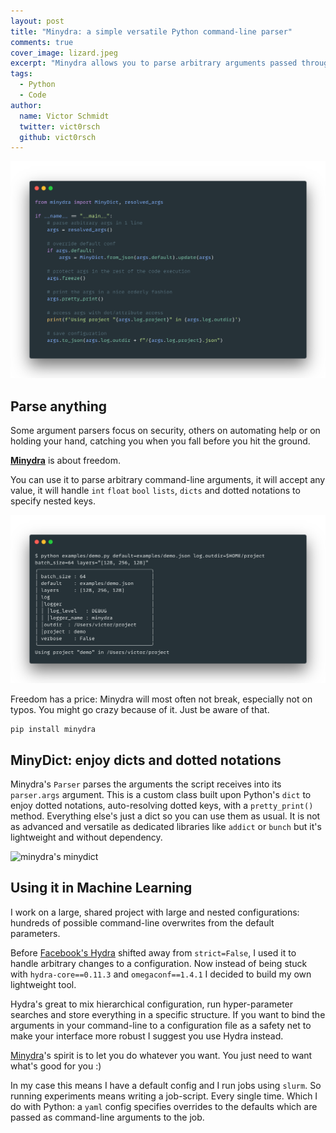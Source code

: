 ```yaml
---
layout: post
title: "Minydra: a simple versatile Python command-line parser"
comments: true
cover_image: lizard.jpeg
excerpt: "Minydra allows you to parse arbitrary arguments passed through the commandline: strings, bools, numbers, lists and dicts. Ideal to handle complex configs without getting into the complexities of Hydra."
tags:
  - Python
  - Code
author:
  name: Victor Schmidt
  twitter: vict0rsch
  github: vict0rsch
---
```


![minydra code example](https://raw.githubusercontent.com/vict0rsch/minydra/main/assets/code.png)

## Parse anything

Some argument parsers focus on security, others on automating help or on holding your hand, catching you when you fall before you hit the ground.

[**Minydra**](https://github.com/vict0rsch/minydra) is about freedom.

You can use it to parse arbitrary command-line arguments, it will accept any value, it will handle `int` `float` `bool` `lists`, `dicts` and dotted notations to specify nested keys.

![minydra call example](https://raw.githubusercontent.com/vict0rsch/minydra/main/assets/run.png)

Freedom has a price: Minydra will most often not break, especially not on typos. You might go crazy because of it. Just be aware of that.

```
pip install minydra
```

## MinyDict: enjoy dicts and dotted notations

Minydra's `Parser` parses the arguments the script receives into its `parser.args` argument. This is a custom class built upon Python's `dict` to enjoy dotted notations, auto-resolving dotted keys, with a `pretty_print()` method. Everything else's just a dict so you can use them as usual. It is not as advanced and versatile as dedicated libraries like `addict` or `bunch` but it's lightweight and without dependency.

![minydra's minydict](https://raw.githubusercontent.com/vict0rsch/minydra/main/assets/minydict.png)


## Using it in Machine Learning

I work on a large, shared project with large and nested configurations: hundreds of possible command-line overwrites from the default parameters.

Before [Facebook's Hydra](https://hydra.cc/) shifted away from `strict=False`, I used it to handle arbitrary changes to a configuration. Now instead of being stuck with `hydra-core==0.11.3` and `omegaconf==1.4.1` I decided to build my own lightweight tool.

Hydra's great to mix hierarchical configuration, run hyper-parameter searches and store everything in a specific structure. If you want to bind the arguments in your command-line to a configuration file as a safety net to make your interface more robust I suggest you use Hydra instead.

[Minydra](https://github.com/vict0rsch/minydra)'s spirit is to let you do whatever you want. You just need to want what's good for you :)

In my case this means I have a default config and I run jobs using `slurm`. So running experiments means writing a job-script. Every single time. Which I do with Python: a `yaml` config specifies overrides to the defaults which are passed as command-line arguments to the job.